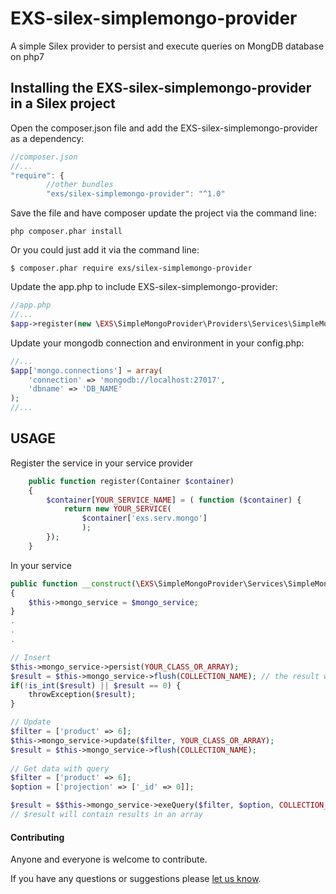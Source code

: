 # EXS-silex-simplemongo-provider
A simple Silex provider to persist and execute queries on MongDB database on php7

## Installing the EXS-silex-simplemongo-provider in a Silex project
Open the composer.json file and add the EXS-silex-simplemongo-provider as a dependency:
``` js
//composer.json
//...
"require": {
        //other bundles
        "exs/silex-simplemongo-provider": "^1.0"
```
Save the file and have composer update the project via the command line:
``` shell
php composer.phar install
```

Or you could just add it via the command line:
```
$ composer.phar require exs/silex-simplemongo-provider
```

Update the app.php to include EXS-silex-simplemongo-provider:
``` php
//app.php
//...
$app->register(new \EXS\SimpleMongoProvider\Providers\Services\SimpleMongoProvider());
```
Update your mongodb connection and environment in your config.php:
```php
//...
$app['mongo.connections'] = array(
    'connection' => 'mongodb://localhost:27017',
    'dbname' => 'DB_NAME'
);
//...
```



## USAGE

Register the service in your service provider
``` php
    public function register(Container $container)
    {
        $container[YOUR_SERVICE_NAME] = ( function ($container) {
            return new YOUR_SERVICE(
                $container['exs.serv.mongo']
                );                
        });
    }
```

In your service
```php
public function __construct(\EXS\SimpleMongoProvider\Services\SimpleMongoService $mongo_service)
{
    $this->mongo_service = $mongo_service;
}
.
.
.

// Insert
$this->mongo_service->persist(YOUR_CLASS_OR_ARRAY);   
$result = $this->mongo_service->flush(COLLECTION_NAME); // the result will store the number of inserted entries or error message
if(!is_int($result) || $result == 0) {
    throwException($result);
}

// Update
$filter = ['product' => 6];
$this->mongo_service->update($filter, YOUR_CLASS_OR_ARRAY);   
$result = $this->mongo_service->flush(COLLECTION_NAME); 
 
// Get data with query
$filter = ['product' => 6];
$option = ['projection' => ['_id' => 0]];

$result = $$this->mongo_service->exeQuery($filter, $option, COLLECTION_NAME);
// $result will contain results in an array
```


#### Contributing ####
Anyone and everyone is welcome to contribute.

If you have any questions or suggestions please [let us know][1].

[1]: http://www.ex-situ.com/

